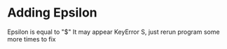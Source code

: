 # Adding Epsilon
Epsilon is equal to "$"
It may appear KeyError S, just rerun program some more times to fix
